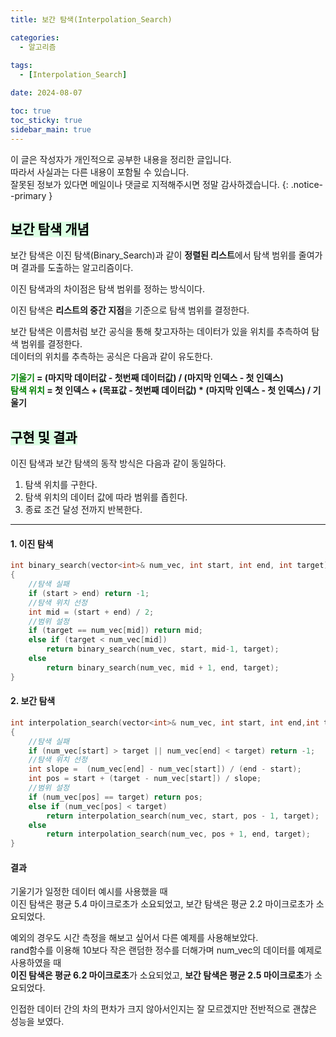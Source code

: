 ```yaml
---
title: 보간 탐색(Interpolation_Search)

categories:
  - 알고리즘
 
tags:
  - [Interpolation_Search]

date: 2024-08-07

toc: true
toc_sticky: true
sidebar_main: true
---
```


이 글은 작성자가 개인적으로 공부한 내용을 정리한 글입니다. <br>
따라서 사실과는 다른 내용이 포함될 수 있습니다.  <br>
잘못된 정보가 있다면 메일이나 댓글로 지적해주시면 정말 감사하겠습니다.
{: .notice--primary }


## <mark style = "background-color : #dcffe4"> 보간 탐색 개념

보간 탐색은 이진 탐색(Binary_Search)과 같이 **정렬된 리스트**에서 탐색 범위를 줄여가며 결과를 도출하는 알고리즘이다. <br>

이진 탐색과의 차이점은 탐색 범위를 정하는 방식이다.<br>

이진 탐색은 **리스트의 중간 지점**을 기준으로 탐색 범위를 결정한다.

보간 탐색은 이름처럼 보간 공식을 통해 찾고자하는 데이터가 있을 위치를 추측하여 탐색 범위를 결정한다.<br>
데이터의 위치를 추측하는 공식은 다음과 같이 유도한다.<br>

**<font color= 'green'>기울기</font> = (마지막 데이터값 - 첫번째 데이터값) / (마지막 인덱스 - 첫 인덱스)** <br>
**<font color= 'green'>탐색 위치</font> = 첫 인덱스 + (목표값 - 첫번째 데이터값) * (마지막 인덱스 - 첫 인덱스) / 기울기** <br>


## <mark style = "background-color : #dcffe4"> 구현 및 결과

이진 탐색과 보간 탐색의 동작 방식은 다음과 같이 동일하다.<br>
1. 탐색 위치를 구한다.
2. 탐색 위치의 데이터 값에 따라 범위를 좁힌다.
3. 종료 조건 달성 전까지 반복한다.

---

#### 1. 이진 탐색
```c++
int binary_search(vector<int>& num_vec, int start, int end, int target)
{
	//탐색 실패
	if (start > end) return -1;	
	//탐색 위치 선정
	int mid = (start + end) / 2;	
	//범위 설정
	if (target == num_vec[mid]) return mid;
	else if (target < num_vec[mid])
		return binary_search(num_vec, start, mid-1, target);
	else 
		return binary_search(num_vec, mid + 1, end, target);
}
```

#### 2. 보간 탐색
```c++
int interpolation_search(vector<int>& num_vec, int start, int end,int target)
{
	//탐색 실패
	if (num_vec[start] > target || num_vec[end] < target) return -1;
	//탐색 위치 선정
	int slope =  (num_vec[end] - num_vec[start]) / (end - start);
	int pos = start + (target - num_vec[start]) / slope;
	//범위 설정
	if (num_vec[pos] == target) return pos;
	else if (num_vec[pos] < target)
		return interpolation_search(num_vec, start, pos - 1, target);
	else 
		return interpolation_search(num_vec, pos + 1, end, target);
}
```

#### 결과
기울기가 일정한 데이터 예시를 사용했을 때<br>
이진 탐색은 평균 5.4 마이크로초가 소요되었고, 보간 탐색은 평균 2.2 마이크로초가 소요되었다.

예외의 경우도 시간 측정을 해보고 싶어서 다른 예제를 사용해보았다.<br>
rand함수를 이용해 10보다 작은 랜덤한 정수를 더해가며 num_vec의 데이터를 예제로 사용하였을 때<br>
**이진 탐색은 평균 6.2 마이크로초**가 소요되었고, **보간 탐색은 평균 2.5 마이크로초**가 소요되었다.

인접한 데이터 간의 차의 편차가 크지 않아서인지는 잘 모르겠지만 전반적으로 괜찮은 성능을 보였다.

